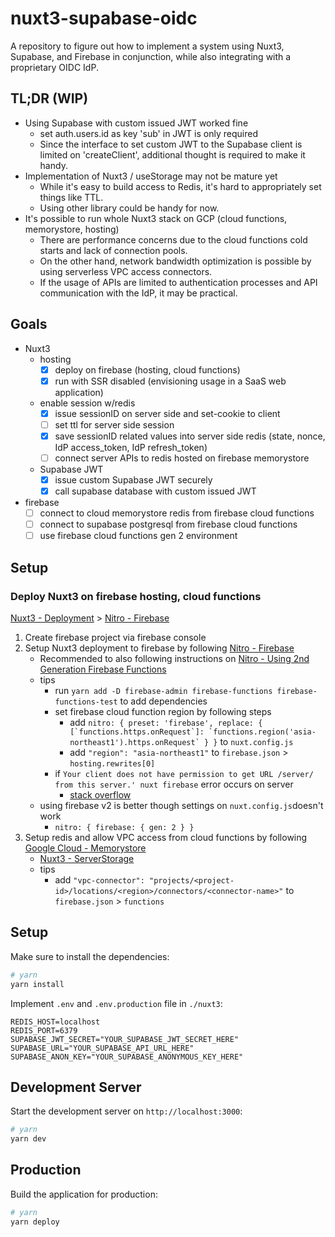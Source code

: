 # nuxt3-supabase-oidc
A repository to figure out how to implement a system using Nuxt3, Supabase, and Firebase in conjunction, while also integrating with a proprietary OIDC IdP.

## TL;DR (WIP)

- Using Supabase with custom issued JWT worked fine
  - set auth.users.id as key 'sub' in JWT is only required
  - Since the interface to set custom JWT to the Supabase client is limited on 'createClient', additional thought is required to make it handy.
- Implementation of Nuxt3 / useStorage may not be mature yet
  - While it's easy to build access to Redis, it's hard to appropriately set things like TTL.
  - Using other library could be handy for now.
- It's possible to run whole Nuxt3 stack on GCP (cloud functions, memorystore, hosting)
  - There are performance concerns due to the cloud functions cold starts and lack of connection pools.
  - On the other hand, network bandwidth optimization is possible by using serverless VPC access connectors.
  - If the usage of APIs are limited to authentication processes and API communication with the IdP, it may be practical.

## Goals

- Nuxt3
  - hosting
    - [x] deploy on firebase (hosting, cloud functions)
    - [x] run with SSR disabled (envisioning usage in a SaaS web application)
  - enable session w/redis
    - [x] issue sessionID on server side and set-cookie to client
    - [ ] set ttl for server side session
    - [x] save sessionID related values into server side redis (state, nonce, IdP access_token, IdP refresh_token)
    - [ ] connect server APIs to redis hosted on firebase memorystore
  - Supabase JWT
    - [x] issue custom Supabase JWT securely
    - [X] call supabase database with custom issued JWT
- firebase
  - [ ] connect to cloud memorystore redis from firebase cloud functions
  - [ ] connect to supabase postgresql from firebase cloud functions
  - [ ] use firebase cloud functions gen 2 environment

## Setup

### Deploy Nuxt3 on firebase hosting, cloud functions
[Nuxt3 - Deployment](https://nuxt.com/docs/getting-started/deployment#supported-hosting-providers) > [Nitro - Firebase](https://nitro.unjs.io/deploy/providers/firebase)

1. Create firebase project via firebase console
2. Setup Nuxt3 deployment to firebase by following [Nitro - Firebase](https://nitro.unjs.io/deploy/providers/firebase)
    - Recommended to also following instructions on [Nitro - Using 2nd Generation Firebase Functions](https://nitro.unjs.io/deploy/providers/firebase#using-2nd-generation-firebase-functions)
    - tips
        - run `yarn add -D firebase-admin firebase-functions firebase-functions-test` to add dependencies
        - set firebase cloud function region by following steps
          - add ``nitro: { preset: 'firebase', replace: { [`functions.https.onRequest`]: `functions.region('asia-northeast1').https.onRequest` } }`` to `nuxt.config.js`
          - add `` "region": "asia-northeast1" `` to `firebase.json` > `hosting.rewrites[0]`
        - if `Your client does not have permission to get URL /server/ from this server.' nuxt firebase` error occurs on server
            - [stack overflow](https://stackoverflow.com/questions/47511677/firebase-cloud-function-your-client-does-not-have-permission-to-get-url-200-fr)
    - using firebase v2 is better though settings on `nuxt.config.js`doesn't work
        - `nitro: { firebase: { gen: 2 } }`
3. Setup redis and allow VPC access from cloud functions by following [Google Cloud - Memorystore](https://cloud.google.com/memorystore/docs/redis/connect-redis-instance-functions?hl=ja)
    - [Nuxt3 - ServerStorage](https://nuxt.com/docs/guide/directory-structure/server#example-using-redis)
    - tips
        - add ``"vpc-connector": "projects/<project-id>/locations/<region>/connectors/<connector-name>"`` to `firebase.json` > `functions`


## Setup

Make sure to install the dependencies:

```bash
# yarn
yarn install
```

Implement `.env` and `.env.production` file in `./nuxt3`:

```
REDIS_HOST=localhost
REDIS_PORT=6379
SUPABASE_JWT_SECRET="YOUR_SUPABASE_JWT_SECRET_HERE"
SUPABASE_URL="YOUR_SUPABASE_API_URL_HERE"
SUPABASE_ANON_KEY="YOUR_SUPABASE_ANONYMOUS_KEY_HERE"
```

## Development Server

Start the development server on `http://localhost:3000`:

```bash
# yarn
yarn dev
```

## Production

Build the application for production:

```bash
# yarn
yarn deploy
```